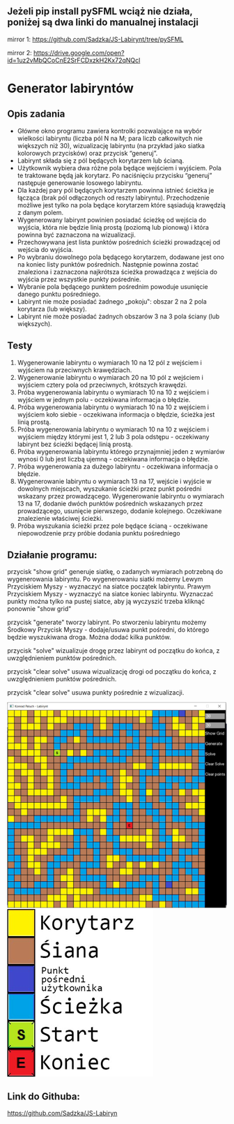## Jeżeli pip install pySFML wciąż nie działa, poniżej są dwa linki do manualnej instalacji
mirror 1: https://github.com/Sadzka/JS-Labirynt/tree/pySFML

mirror 2: https://drive.google.com/open?id=1uz2vMbQCoCnE2SrFCDxzkH2Kx72qNQcl


# Generator labiryntów
## **Opis zadania**
- Główne okno programu zawiera kontrolki pozwalające na wybór wielkości labiryntu
(liczba pól N na M; para liczb całkowitych nie większych niż 30), wizualizację labiryntu
(na przykład jako siatka kolorowych przycisków) oraz przycisk “generuj”.
- Labirynt składa się z pól będących korytarzem lub ścianą.
- Użytkownik wybiera dwa różne pola będące wejściem i wyjściem. Pola te
traktowane będą jak korytarz. Po naciśnięciu przycisku “generuj” następuje
generowanie losowego labiryntu.
- Dla każdej pary pól będących korytarzem powinna istnieć ścieżka je łącząca
(brak pól odłączonych od reszty labiryntu). Przechodzenie możliwe jest tylko na
pola będące korytarzem które sąsiadują krawędzią z danym polem.
- Wygenerowany labirynt powinien posiadać ścieżkę od wejścia do wyjścia, która
nie będzie linią prostą (poziomą lub pionową) i która powinna być zaznaczona na
wizualizacji.
- Przechowywana jest lista punktów pośrednich ścieżki prowadzącej od wejścia do
wyjścia.
- Po wybraniu dowolnego pola będącego korytarzem, dodawane jest ono na
koniec listy punktów pośrednich. Następnie powinna zostać znaleziona i
zaznaczona najkrótsza ścieżka prowadząca z wejścia do wyjścia przez wszystkie
punkty pośrednie.
- Wybranie pola będącego punktem pośrednim powoduje usunięcie danego punktu
pośredniego.
- Labirynt nie może posiadać żadnego „pokoju‟: obszar 2 na 2 pola korytarza (lub
większy).
- Labirynt nie może posiadać żadnych obszarów 3 na 3 pola ściany (lub większych).
## **Testy**
1. Wygenerowanie labiryntu o wymiarach 10 na 12 pól z wejściem i wyjściem
na przeciwnych krawędziach.
2. Wygenerowanie labiryntu o wymiarach 20 na 10 pól z wejściem i wyjściem
cztery pola od przeciwnych, krótszych krawędzi.
3. Próba wygenerowania labiryntu o wymiarach 10 na 10 z wejściem i wyjściem
w jednym polu - oczekiwana informacja o błędzie.
4. Próba wygenerowania labiryntu o wymiarach 10 na 10 z wejściem i wyjściem koło
siebie - oczekiwana informacja o błędzie, ścieżka jest linią prostą.
5. Próba wygenerowania labiryntu o wymiarach 10 na 10 z wejściem i wyjściem
między którymi jest 1, 2 lub 3 pola odstępu - oczekiwany labirynt bez ścieżki będącej
linią prostą.
6. Próba wygenerowania labiryntu którego przynajmniej jeden z wymiarów wynosi 0
lub jest liczbą ujemną - oczekiwana informacja o błędzie.
7. Próba wygenerowania za dużego labiryntu - oczekiwana informacja o błędzie.
8. Wygenerowanie labiryntu o wymiarach 13 na 17, wejście i wyjście w dowolnych
miejscach, wyszukanie ścieżki przez punkt pośredni wskazany przez prowadzącego.
Wygenerowanie labiryntu o wymiarach 13 na 17, dodanie dwóch punktów pośrednich
wskazanych przez prowadzącego, usunięcie pierwszego, dodanie kolejnego. Oczekiwane
znalezienie właściwej ścieżki.
9. Próba wyszukania ścieżki przez pole będące ścianą - oczekiwane niepowodzenie
przy próbie dodania punktu pośredniego

## Działanie programu:
przycisk "show grid" generuje siatkę, o zadanych wymiarach
potrzebną do wygenerowania labiryntu.
Po wygenerowaniu siatki możemy 
Lewym Przyciskiem Myszy - wyznaczyć na siatce początek labiryntu.
Prawym Przyciskiem Myszy - wyznaczyć na siatce koniec labiryntu.
Wyznaczać punkty można tylko na pustej siatce, aby ją wyczyszić
trzeba kliknąć ponownie "show grid"

przycisk "generate" tworzy labirynt.
Po stworzeniu labiryntu możemy
Środkowy Przycisk Myszy - dodaje/usuwa punkt pośredni, do którego
będzie wyszukiwana droga. Można dodać kilka punktów.

przycisk "solve" wizualizuje drogę przez labirynt od początku do końca,
z uwzględnieniem punktów pośrednich.

przycisk "clear solve" usuwa wizualizację drogi od początku do końca,
z uwzględnieniem punktów pośrednich.

przycisk "clear solve" usuwa punkty pośrednie z wizualizacji.


[![Labirynt](https://github.com/Sadzka/JS-Labirynt/blob/master/Examples/labiryntExample.png?raw=true)](https://github.com)
[![Pola](https://github.com/Sadzka/JS-Labirynt/blob/master/Examples/tiles.jpg?raw=true)](https://github.com)
## Link do Githuba:
https://github.com/Sadzka/JS-Labiryn
